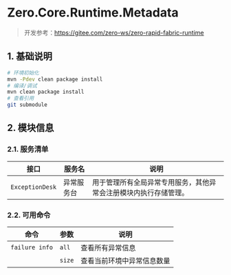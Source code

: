 # Zero.Core.Runtime.Metadata

> 开发参考：<https://gitee.com/zero-ws/zero-rapid-fabric-runtime>

## 1. 基础说明

```bash
# 环境初始化
mvn -Pdev clean package install
# 编译/调试
mvn clean package install
# 查看引用
git submodule
```

## 2. 模块信息

### 2.1. 服务清单

| 接口              | 服务名   | 说明                               |
|-----------------|-------|----------------------------------|
| `ExceptionDesk` | 异常服务台 | 用于管理所有全局异常专用服务，其他异常会注册模块内执行存储管理。 |

### 2.2. 可用命令

| 命令             | 参数     | 说明            |
|----------------|--------|---------------|
| `failure info` | `all`  | 查看所有异常信息      |
|                | `size` | 查看当前环境中异常信息数量 |